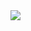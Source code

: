 <img src="https://github.com/musauyumaz/CSharp/blob/main/Gen%C3%A7ay%20Y%C4%B1ld%C4%B1z/A%E2%80%99dan%20Z%E2%80%99ye%20Temel%20C%23%2010%20Programlama%20E%C4%9Fitimi/87)%20bool%20T%C3%BCr%C3%BCn%C3%BCn%20Say%C4%B1sal%20T%C3%BCre%20D%C3%B6n%C3%BC%C5%9Ft%C3%BCr%C3%BClmesi/gorsel1-7-1536x891.jpg" width="auto">
